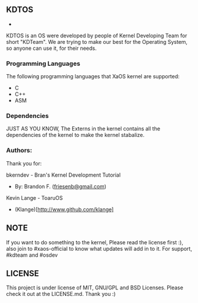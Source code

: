 ## KDTOS  
-

KDTOS is an OS were developed by people of Kernel Developing Team for short "KDTeam". We are trying to make our best for the Operating System, so anyone can use it, for their needs.

### Programming Languages

The following programming languages that XaOS kernel are supported:

* C                    
* C++
* ASM

### Dependencies

JUST AS YOU KNOW, The Externs in the kernel contains all the dependencies of the kernel to make the kernel stabalize. 

### Authors:
Thank you for:

bkerndev - Bran's Kernel Development Tutorial
*  By:   Brandon F. (friesenb@gmail.com)

Kevin Lange - ToaruOS
*  (Klange)[http://www.github.com/klange]



## NOTE

If you want to do something to the kernel, Please read the license first :), also join to #xaos-official to know what updates will add in to it. For support, #kdteam and #osdev

## LICENSE

This project is under license of MIT, GNU/GPL and BSD Licenses. Please check it out at the LICENSE.md. Thank you :)
